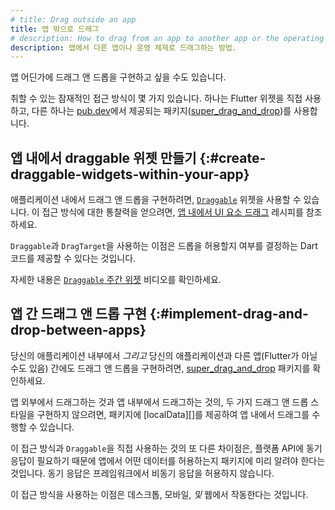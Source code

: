 ```yaml
---
# title: Drag outside an app
title: 앱 밖으로 드래그
# description: How to drag from an app to another app or the operating system.
description: 앱에서 다른 앱이나 운영 체제로 드래그하는 방법.
---
```


앱 어딘가에 드래그 앤 드롭을 구현하고 싶을 수도 있습니다.

취할 수 있는 잠재적인 접근 방식이 몇 가지 있습니다. 
하나는 Flutter 위젯을 직접 사용하고, 
다른 하나는 [pub.dev][]에서 제공되는 패키지([super_drag_and_drop][])를 사용합니다.

[pub.dev]: {{site.pub}}
[super_drag_and_drop]: {{site.pub-pkg}}/super_drag_and_drop

## 앱 내에서 draggable 위젯 만들기 {:#create-draggable-widgets-within-your-app}

애플리케이션 내에서 드래그 앤 드롭을 구현하려면, [`Draggable`][] 위젯을 사용할 수 있습니다. 
이 접근 방식에 대한 통찰력을 얻으려면, [앱 내에서 UI 요소 드래그][Drag a UI element within an app] 레시피를 참조하세요.

`Draggable`과 `DragTarget`을 사용하는 이점은 드롭을 허용할지 여부를 결정하는 Dart 코드를 제공할 수 있다는 것입니다.

자세한 내용은 [`Draggable` 주간 위젯][video] 비디오를 확인하세요.

[Drag a UI element within an app]: /cookbook/effects/drag-a-widget
[`Draggable`]:  {{site.api}}/flutter/widgets/Draggable-class.html
[`DragTarget`]: {{site.api}}/flutter/widgets/DragTarget-class.html
[local data]: {{site.pub-api}}/super_drag_and_drop/latest/super_drag_and_drop/DragItem/localData.html
[video]: https://youtu.be/q4x2G_9-Mu0?si=T4679e90U2yrloCs

## 앱 간 드래그 앤 드롭 구현 {:#implement-drag-and-drop-between-apps}

당신의 애플리케이션 내부에서 _그리고_ 당신의 애플리케이션과 다른 앱(Flutter가 아닐 수도 있음) 간에도 드래그 앤 드롭을 구현하려면, [super_drag_and_drop][] 패키지를 확인하세요.

앱 외부에서 드래그하는 것과 앱 내부에서 드래그하는 것의, 두 가지 드래그 앤 드롭 스타일을 구현하지 않으려면, 
패키지에 [localData][]를 제공하여 앱 내에서 드래그를 수행할 수 있습니다.

이 접근 방식과 `Draggable`을 직접 사용하는 것의 또 다른 차이점은, 
플랫폼 API에 동기 응답이 필요하기 때문에 앱에서 어떤 데이터를 허용하는지 패키지에 미리 알려야 한다는 것입니다. 
동기 응답은 프레임워크에서 비동기 응답을 허용하지 않습니다.

이 접근 방식을 사용하는 이점은 데스크톱, 모바일, _및_ 웹에서 작동한다는 것입니다.
